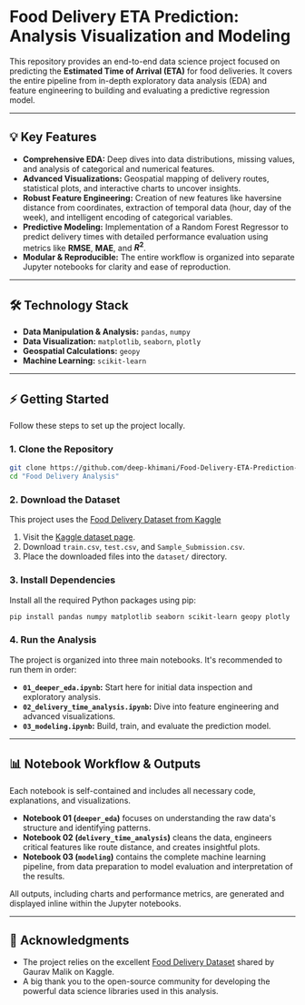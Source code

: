 # Food Delivery ETA Prediction: Analysis Visualization and Modeling

This repository provides an end-to-end data science project focused on predicting the **Estimated Time of Arrival (ETA)** for food deliveries. It covers the entire pipeline from in-depth exploratory data analysis (EDA) and feature engineering to building and evaluating a predictive regression model.

-----

## 💡 Key Features

  * **Comprehensive EDA:** Deep dives into data distributions, missing values, and analysis of categorical and numerical features.
  * **Advanced Visualizations:** Geospatial mapping of delivery routes, statistical plots, and interactive charts to uncover insights.
  * **Robust Feature Engineering:** Creation of new features like haversine distance from coordinates, extraction of temporal data (hour, day of the week), and intelligent encoding of categorical variables.
  * **Predictive Modeling:** Implementation of a Random Forest Regressor to predict delivery times with detailed performance evaluation using metrics like **RMSE**, **MAE**, and **$R^2$**.
  * **Modular & Reproducible:** The entire workflow is organized into separate Jupyter notebooks for clarity and ease of reproduction.

-----

## 🛠️ Technology Stack

  * **Data Manipulation & Analysis:** `pandas`, `numpy`
  * **Data Visualization:** `matplotlib`, `seaborn`, `plotly`
  * **Geospatial Calculations:** `geopy`
  * **Machine Learning:** `scikit-learn`

-----

## ⚡️ Getting Started

Follow these steps to set up the project locally.

### 1\. Clone the Repository

```bash
git clone https://github.com/deep-khimani/Food-Delivery-ETA-Prediction-Analysis-Visualization-and-Modeling.git
cd "Food Delivery Analysis"
```

### 2\. Download the Dataset

This project uses the [Food Delivery Dataset from Kaggle](https://www.kaggle.com/datasets/gauravmalik26/food-delivery-dataset)

1.  Visit the [Kaggle dataset page](https://www.kaggle.com/datasets/gauravmalik26/food-delivery-dataset).
2.  Download `train.csv`, `test.csv`, and `Sample_Submission.csv`.
3.  Place the downloaded files into the `dataset/` directory.

### 3\. Install Dependencies

Install all the required Python packages using pip:

```bash
pip install pandas numpy matplotlib seaborn scikit-learn geopy plotly 
```

### 4\. Run the Analysis

The project is organized into three main notebooks. It's recommended to run them in order:

  * **`01_deeper_eda.ipynb`:** Start here for initial data inspection and exploratory analysis.
  * **`02_delivery_time_analysis.ipynb`:** Dive into feature engineering and advanced visualizations.
  * **`03_modeling.ipynb`:** Build, train, and evaluate the prediction model.

-----

## 📊 Notebook Workflow & Outputs

Each notebook is self-contained and includes all necessary code, explanations, and visualizations.

  * **Notebook 01 (`deeper_eda`)** focuses on understanding the raw data's structure and identifying patterns.
  * **Notebook 02 (`delivery_time_analysis`)** cleans the data, engineers critical features like route distance, and creates insightful plots.
  * **Notebook 03 (`modeling`)** contains the complete machine learning pipeline, from data preparation to model evaluation and interpretation of the results.

All outputs, including charts and performance metrics, are generated and displayed inline within the Jupyter notebooks.

-----

## 🙏 Acknowledgments

  * The project relies on the excellent [Food Delivery Dataset](https://www.kaggle.com/datasets/gauravmalik26/food-delivery-dataset) shared by Gaurav Malik on Kaggle.
  * A big thank you to the open-source community for developing the powerful data science libraries used in this analysis.
